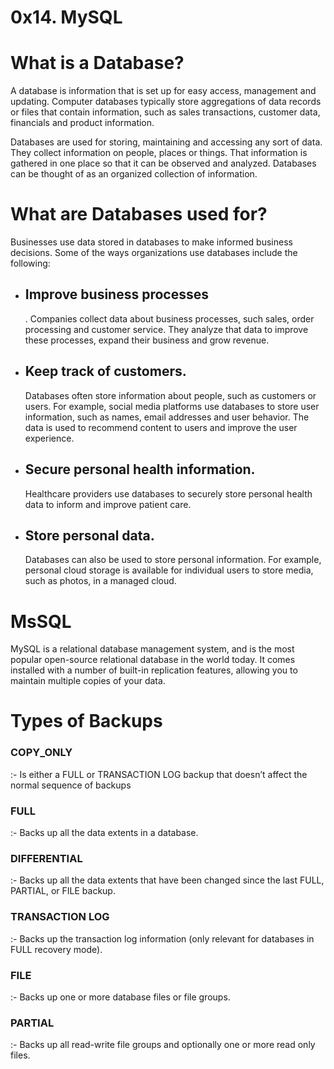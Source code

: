 0x14. MySQL
=

What is a Database?
=
A database is information that is set up for easy access, management and updating. Computer databases typically store aggregations of data records or files that contain information, such as sales transactions, customer data, financials and product information.

Databases are used for storing, maintaining and accessing any sort of data. They collect information on people, places or things. That information is gathered in one place so that it can be observed and analyzed. Databases can be thought of as an organized collection of information.

What are Databases used for?
=

Businesses use data stored in databases to make informed business decisions. Some of the ways organizations use databases include the following:

* <h2>Improve business processes</h2>. Companies collect data about business processes, such sales, order processing and customer service. They analyze that data to improve these processes, expand their business and grow revenue.

* <h2>Keep track of customers.</h2> Databases often store information about people, such as customers or users. For example, social media platforms use databases to store user information, such as names, email addresses and user behavior. The data is used to recommend content to users and improve the user experience.

* <h2>Secure personal health information.</h2> Healthcare providers use databases to securely store personal health data to inform and improve patient care.

* <h2> Store personal data.</h2> Databases can also be used to store personal information. For example, personal cloud storage is available for individual users to store media, such as photos, in a managed cloud.

MsSQL
=

MySQL is a relational database management system, and is the most popular open-source relational database in the world today. It comes installed with a number of built-in replication features, allowing you to maintain multiple copies of your data.

Types of Backups
=

<h3>COPY_ONLY</h3>:- Is either a FULL or TRANSACTION LOG backup that doesn’t affect the normal sequence of backups

<h3>FULL</h3>:- Backs up all the data extents in a database.

<h3>DIFFERENTIAL</h3>:- Backs up all the data extents that have been changed since the last FULL, PARTIAL, or  FILE backup.

<h3>TRANSACTION LOG</h3>:- Backs up the transaction log information (only relevant for databases in FULL recovery mode).

<h3>FILE</h3>:- Backs up one or more database files or file groups.

<h3>PARTIAL</h3>:- Backs up  all read-write file groups and optionally one or more read only files.
